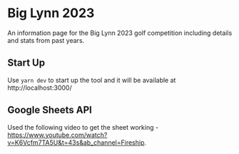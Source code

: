 # Big Lynn 2023

An information page for the Big Lynn 2023 golf competition including details and stats from past years.

## Start Up

Use `yarn dev` to start up the tool and it will be available at http://localhost:3000/

## Google Sheets API

Used the following video to get the sheet working - https://www.youtube.com/watch?v=K6Vcfm7TA5U&t=43s&ab_channel=Fireship.

